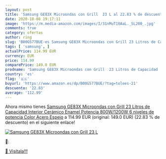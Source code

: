 ```yaml
---
layout: post
title: 'Samsung GE83X Microondas con Grill  23 L al 22.83 % de descuento'
date: 2020-10-08 19:17:11
image: 'https://m.media-amazon.com/images/I/31nMuT10AaL._SL200_.jpg'
comments: true
category: ofertas
author: ring
slug: 'B00G577BUE-es Samsung GE83X Microondas con Grill 23 Litros de Capacidad...'
tags: [ 'samsung', ]
actualPrice: 114.99 EUR
currency: EUR
price: 114.99
comparePrice: 149.0 EUR
prodname: 'Samsung GE83X Microondas con Grill  23 Litros de Capacidad  Interior Cerámico Enamel  Potencia 800W/1200W  6 niveles de potencia  Color Acero Espejo'
country: 'es'
flag: '🇪🇸'
buyurl: 'https://www.amazon.es/dp/B00G577BUE/?tag=tolees-21'
descuento: '22.83'
average: '112.99'
---
```


Ahora mismo tienes [Samsung GE83X Microondas con Grill  23 Litros de Capacidad  Interior Cerámico Enamel  Potencia 800W/1200W  6 niveles de potencia  Color Acero Espejo](https://www.amazon.es/dp/B00G577BUE/?tag=tolees-21) a 114.99 EUR (original: 149.0 EUR) (22.83 %  de descuento) en el siguiente enlace!

[![Samsung GE83X Microondas con Grill  23 L](https://m.media-amazon.com/images/I/31nMuT10AaL._SL200_.jpg)](https://www.amazon.es/dp/B00G577BUE/?tag=tolees-21)

🔎:


[🛒 Visítala!!!](https://www.amazon.es/dp/B00G577BUE/?tag=tolees-21)
